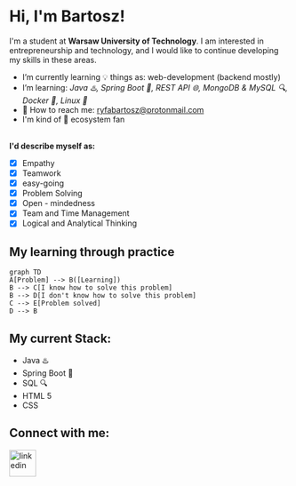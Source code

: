 # Hi, I'm Bartosz!

I'm a student at **Warsaw University of Technology**. I am interested in entrepreneurship and technology, and I would like to continue developing my skills in these areas. 
- I’m currently learning 💡 things as: web-development (backend mostly)
- I’m learning: *Java ♨️, Spring Boot 🚀, REST API 🌐, MongoDB & MySQL 🔍, Docker 🐳, Linux 🐧*
- 📩 How to reach me: ryfabartosz@protonmail.com
- I'm kind of 🍎 ecosystem fan

<br> **I'd describe myself as:**
 - [x] Empathy
 - [x] Teamwork
 - [x]  easy-going
 - [x] Problem Solving
 - [x] Open - mindedness
 - [x] Team and Time Management
 - [x] Logical and Analytical Thinking

## My learning through practice

```mermaid
graph TD
A[Problem] --> B([Learning])
B --> C[I know how to solve this problem]
B --> D[I don't know how to solve this problem]
C --> E[Problem solved]
D --> B
```

## My current Stack:
- Java ♨️
- Spring Boot 🚀
- SQL 🔍
- HTML 5
- CSS
  
## Connect with me:
[<img width="48" height="48" src="https://img.icons8.com/fluency/48/linkedin.png" alt="linkedin"/>](https://github.com/yourusername)

